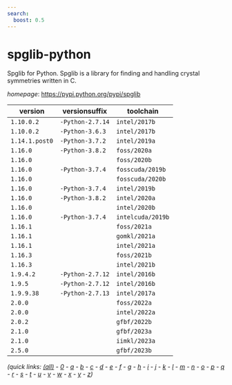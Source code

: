 ```yaml
---
search:
  boost: 0.5
---
```

# spglib-python

Spglib for Python. Spglib is a library for finding and handling crystal symmetries written in C.

*homepage*: <https://pypi.python.org/pypi/spglib>

version | versionsuffix | toolchain
--------|---------------|----------
``1.10.0.2`` | ``-Python-2.7.14`` | ``intel/2017b``
``1.10.0.2`` | ``-Python-3.6.3`` | ``intel/2017b``
``1.14.1.post0`` | ``-Python-3.7.2`` | ``intel/2019a``
``1.16.0`` | ``-Python-3.8.2`` | ``foss/2020a``
``1.16.0`` |  | ``foss/2020b``
``1.16.0`` | ``-Python-3.7.4`` | ``fosscuda/2019b``
``1.16.0`` |  | ``fosscuda/2020b``
``1.16.0`` | ``-Python-3.7.4`` | ``intel/2019b``
``1.16.0`` | ``-Python-3.8.2`` | ``intel/2020a``
``1.16.0`` |  | ``intel/2020b``
``1.16.0`` | ``-Python-3.7.4`` | ``intelcuda/2019b``
``1.16.1`` |  | ``foss/2021a``
``1.16.1`` |  | ``gomkl/2021a``
``1.16.1`` |  | ``intel/2021a``
``1.16.3`` |  | ``foss/2021b``
``1.16.3`` |  | ``intel/2021b``
``1.9.4.2`` | ``-Python-2.7.12`` | ``intel/2016b``
``1.9.5`` | ``-Python-2.7.12`` | ``intel/2016b``
``1.9.9.38`` | ``-Python-2.7.13`` | ``intel/2017a``
``2.0.0`` |  | ``foss/2022a``
``2.0.0`` |  | ``intel/2022a``
``2.0.2`` |  | ``gfbf/2022b``
``2.1.0`` |  | ``gfbf/2023a``
``2.1.0`` |  | ``iimkl/2023a``
``2.5.0`` |  | ``gfbf/2023b``


*(quick links: [(all)](../index.md) - [0](../0/index.md) - [a](../a/index.md) - [b](../b/index.md) - [c](../c/index.md) - [d](../d/index.md) - [e](../e/index.md) - [f](../f/index.md) - [g](../g/index.md) - [h](../h/index.md) - [i](../i/index.md) - [j](../j/index.md) - [k](../k/index.md) - [l](../l/index.md) - [m](../m/index.md) - [n](../n/index.md) - [o](../o/index.md) - [p](../p/index.md) - [q](../q/index.md) - [r](../r/index.md) - [s](../s/index.md) - [t](../t/index.md) - [u](../u/index.md) - [v](../v/index.md) - [w](../w/index.md) - [x](../x/index.md) - [y](../y/index.md) - [z](../z/index.md))*

